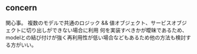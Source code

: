 ## concern
関心事。
複数のモデルで共通のロジック && 値オブジェクト、サービスオブジェクトに切り出しができない場合に利用
何を実装すべきかが曖昧であるため、modelとの結び付けが強く再利用性が低い場合などもあるため他の方法も検討する方がいい。

